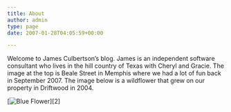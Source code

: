 ```yaml
---
title: About
author: admin
type: page
date: 2007-01-28T04:05:59+00:00

---
```

Welcome to James Culbertson&#8217;s blog. James is an independent software consultant who lives in the hill country of Texas with Cheryl and Gracie. The image at the top is Beale Street in Memphis where we had a lot of fun back in September 2007. The image below is a wildflower that grew on our property in Driftwood in 2004.

[![Blue Flower][1]][2]

 [1]: /wp/wp-content/uploads/2007/01/blue_flower.jpg